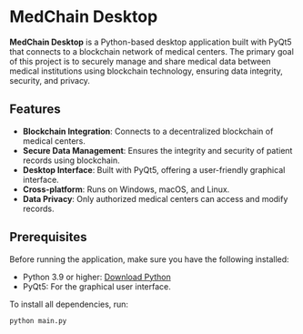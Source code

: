 # MedChain Desktop

**MedChain Desktop** is a Python-based desktop application built with PyQt5 that connects to a blockchain network of medical centers. The primary goal of this project is to securely manage and share medical data between medical institutions using blockchain technology, ensuring data integrity, security, and privacy.

## Features

- **Blockchain Integration**: Connects to a decentralized blockchain of medical centers.
- **Secure Data Management**: Ensures the integrity and security of patient records using blockchain.
- **Desktop Interface**: Built with PyQt5, offering a user-friendly graphical interface.
- **Cross-platform**: Runs on Windows, macOS, and Linux.
- **Data Privacy**: Only authorized medical centers can access and modify records.

## Prerequisites

Before running the application, make sure you have the following installed:

- Python 3.9 or higher: [Download Python](https://www.python.org/downloads/)
- PyQt5: For the graphical user interface.


To install all dependencies, run:

```bash
python main.py
```
